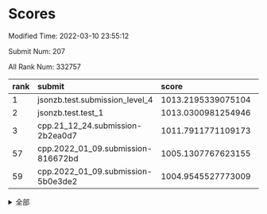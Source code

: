 # Scores

Modified Time: 2022-03-10 23:55:12

Submit Num: 207

All Rank Num: 332757

| rank |               submit               |       score        |       sigma        | pk_num |
| :--- | :--------------------------------- | :----------------- | :----------------- | :----- |
| 1    | jsonzb.test.submission_level_4     | 1013.2195339075104 | 0.8046783147650478 | 6434   |
| 2    | jsonzb.test.test_1                 | 1013.0300981254946 | 0.798909410966431  | 6428   |
| 3    | cpp.21_12_24.submission-2b2ea0d7   | 1011.7911771109173 | 0.7977218355308874 | 6433   |
| 57   | cpp.2022_01_09.submission-816672bd | 1005.1307767623155 | 0.7226339548216347 | 6430   |
| 59   | cpp.2022_01_09.submission-5b0e3de2 | 1004.9545527773009 | 0.7216736553509135 | 6431   |


<details>
<summary>全部</summary>

| rank |                 submit                 |       score        |       sigma        | pk_num |
| :--- | :------------------------------------- | :----------------- | :----------------- | :----- |
| 1    | jsonzb.test.submission_level_4         | 1013.2195339075104 | 0.8046783147650478 | 6434   |
| 2    | jsonzb.test.test_1                     | 1013.0300981254946 | 0.798909410966431  | 6428   |
| 3    | cpp.21_12_24.submission-2b2ea0d7       | 1011.7911771109173 | 0.7977218355308874 | 6433   |
| 4    | gobigger.level_3.submission_level_3_46 | 1011.3337443845255 | 0.7720491647855021 | 6432   |
| 5    | gobigger.level_3.submission_level_3_41 | 1011.2179481689244 | 0.7616986830658338 | 6431   |
| 6    | gobigger.level_3.submission_level_3_11 | 1011.0537334990879 | 0.7714823447809326 | 6433   |
| 7    | gobigger.level_3.submission_level_3_30 | 1010.8929946549342 | 0.7614416077157712 | 6432   |
| 8    | gobigger.level_3.submission_level_3_17 | 1010.8639692869672 | 0.7836484644972002 | 6429   |
| 9    | gobigger.level_3.submission_level_3_45 | 1010.8293357996919 | 0.7786975101899998 | 6426   |
| 10   | gobigger.level_3.submission_level_3_6  | 1010.7097361844368 | 0.7636854925900315 | 6432   |
| 11   | gobigger.level_3.submission_level_3_14 | 1010.6944325062724 | 0.7535917081685508 | 6433   |
| 12   | gobigger.level_3.submission_level_3_1  | 1010.6743888405922 | 0.7791481743406973 | 6430   |
| 13   | gobigger.level_3.submission_level_3_43 | 1010.6241363337663 | 0.7689857368258792 | 6434   |
| 14   | gobigger.level_3.submission_level_3_42 | 1010.5851215208752 | 0.7691376123465783 | 6429   |
| 15   | gobigger.level_3.submission_level_3_23 | 1010.480746342408  | 0.7657512639333782 | 6435   |
| 16   | gobigger.level_3.submission_level_3_22 | 1010.4090950863834 | 0.7614384141038077 | 6430   |
| 17   | gobigger.level_3.submission_level_3_19 | 1010.377873889541  | 0.7424517094848814 | 6430   |
| 18   | gobigger.level_3.submission_level_3_24 | 1010.3708536308527 | 0.7574344142460258 | 6429   |
| 19   | gobigger.level_3.submission_level_3_36 | 1010.3277985835599 | 0.775567764321326  | 6428   |
| 20   | gobigger.level_3.submission_level_3_13 | 1010.3148280681072 | 0.7634970700199433 | 6432   |
| 21   | gobigger.level_3.submission_level_3_0  | 1010.2863859375525 | 0.7671534478955914 | 6427   |
| 22   | gobigger.level_3.submission_level_3_39 | 1010.2297194407162 | 0.765658276065297  | 6432   |
| 23   | gobigger.level_3.submission_level_3_16 | 1010.2246231535509 | 0.7437899454075879 | 6430   |
| 24   | gobigger.level_3.submission_level_3_38 | 1010.2154269838892 | 0.7695126865040129 | 6433   |
| 25   | gobigger.level_3.submission_level_3_48 | 1010.1951195060258 | 0.7683437489671986 | 6429   |
| 26   | gobigger.level_3.submission_level_3_12 | 1010.1378686731354 | 0.746244133226654  | 6434   |
| 27   | gobigger.level_3.submission_level_3_44 | 1010.127749358558  | 0.740276143100726  | 6425   |
| 28   | gobigger.level_3.submission_level_3_49 | 1010.0785280626402 | 0.7599208410212103 | 6429   |
| 29   | gobigger.level_3.submission_level_3_26 | 1010.0341063776168 | 0.7680527504173882 | 6426   |
| 30   | gobigger.level_3.submission_level_3_8  | 1009.8681795918429 | 0.7400336013622505 | 6429   |
| 31   | gobigger.level_3.submission_level_3_25 | 1009.8110810204518 | 0.7778690222864666 | 6426   |
| 32   | gobigger.level_3.submission_level_3_40 | 1009.8073939896045 | 0.7653811050769525 | 6424   |
| 33   | gobigger.level_3.submission_level_3_35 | 1009.7762475183988 | 0.7341733769618686 | 6430   |
| 34   | gobigger.level_3.submission_level_3_7  | 1009.7480216085329 | 0.7434178524215775 | 6428   |
| 35   | gobigger.level_3.submission_level_3_31 | 1009.7018862651746 | 0.7445975629310723 | 6434   |
| 36   | gobigger.level_3.submission_level_3_4  | 1009.684917495284  | 0.7549160609907547 | 6428   |
| 37   | gobigger.level_3.submission_level_3_33 | 1009.6594912590592 | 0.7447723985824731 | 6433   |
| 38   | gobigger.level_3.submission_level_3_32 | 1009.6077086035389 | 0.7441915492793868 | 6425   |
| 39   | gobigger.level_3.submission_level_3_28 | 1009.5601610528915 | 0.7616385074448851 | 6429   |
| 40   | gobigger.level_3.submission_level_3_20 | 1009.5373169522655 | 0.7523402019250145 | 6432   |
| 41   | gobigger.level_3.submission_level_3_3  | 1009.5065103256696 | 0.7423731569182749 | 6431   |
| 42   | gobigger.level_3.submission_level_3_18 | 1009.5040710044531 | 0.7580106909483728 | 6430   |
| 43   | gobigger.level_3.submission_level_3_29 | 1009.4266447883946 | 0.7597909949139752 | 6431   |
| 44   | gobigger.level_3.submission_level_3_37 | 1009.4240315192322 | 0.7755737265772474 | 6430   |
| 45   | gobigger.level_3.submission_level_3_5  | 1009.3948787292704 | 0.7748159648496195 | 6424   |
| 46   | gobigger.level_3.submission_level_3_10 | 1009.2114034870413 | 0.7469554714603782 | 6432   |
| 47   | gobigger.level_3.submission_level_3_21 | 1009.2005560564594 | 0.7664657176395981 | 6427   |
| 48   | gobigger.level_3.submission_level_3_27 | 1009.0688156033517 | 0.7522506945352198 | 6429   |
| 49   | gobigger.level_3.submission_level_3_34 | 1009.0152557047497 | 0.7620035352130341 | 6425   |
| 50   | gobigger.level_3.submission_level_3_9  | 1008.8008355221972 | 0.7376322158029304 | 6429   |
| 51   | gobigger.level_3.submission_level_3_2  | 1008.7165777264325 | 0.741344993993906  | 6431   |
| 52   | gobigger.level_3.submission_level_3_15 | 1008.6589333882467 | 0.746457651781419  | 6430   |
| 53   | gobigger.level_3.submission_level_3_47 | 1008.5710813658764 | 0.7439669183205632 | 6434   |
| 54   | gobigger.level_1.submission_level_1_19 | 1005.5676103531208 | 0.7249213590337192 | 6435   |
| 55   | gobigger.level_1.submission_level_1_2  | 1005.1612832256734 | 0.737126741624547  | 6437   |
| 56   | gobigger.level_1.submission_level_1_17 | 1005.1564891389413 | 0.7198186004871413 | 6429   |
| 57   | cpp.2022_01_09.submission-816672bd     | 1005.1307767623155 | 0.7226339548216347 | 6430   |
| 58   | gobigger.level_1.submission_level_1_11 | 1005.0749344282364 | 0.7204278760503845 | 6427   |
| 59   | cpp.2022_01_09.submission-5b0e3de2     | 1004.9545527773009 | 0.7216736553509135 | 6431   |
| 60   | gobigger.level_1.submission_level_1_29 | 1004.8746250068571 | 0.7159242016712538 | 6433   |
| 61   | gobigger.level_1.submission_level_1_32 | 1004.4958544862534 | 0.7281245064397406 | 6430   |
| 62   | gobigger.level_1.submission_level_1_39 | 1004.4808179378332 | 0.7220303341493524 | 6429   |
| 63   | gobigger.level_1.submission_level_1_26 | 1004.4569850856146 | 0.718521957863598  | 6428   |
| 64   | gobigger.level_1.submission_level_1_46 | 1004.2917152854731 | 0.7316003775206332 | 6428   |
| 65   | gobigger.level_1.submission_level_1_31 | 1004.0599892124034 | 0.7235548125958831 | 6434   |
| 66   | gobigger.level_1.submission_level_1_7  | 1004.010845210995  | 0.7180843235237827 | 6428   |
| 67   | gobigger.level_1.submission_level_1_34 | 1003.996166083029  | 0.7106949890761628 | 6432   |
| 68   | gobigger.level_1.submission_level_1_6  | 1003.9877359132724 | 0.7139697286507768 | 6433   |
| 69   | gobigger.level_1.submission_level_1_44 | 1003.9054067301257 | 0.7221775086857055 | 6425   |
| 70   | gobigger.level_1.submission_level_1_25 | 1003.8663114280621 | 0.7173345589154078 | 6430   |
| 71   | gobigger.level_1.submission_level_1_15 | 1003.8442420140335 | 0.7275186834153732 | 6431   |
| 72   | gobigger.level_1.submission_level_1_30 | 1003.8105241044432 | 0.7167919100125506 | 6433   |
| 73   | gobigger.level_1.submission_level_1_18 | 1003.7902788509529 | 0.7252370908017699 | 6431   |
| 74   | gobigger.level_1.submission_level_1_16 | 1003.7542226487864 | 0.7222199953689107 | 6431   |
| 75   | gobigger.level_1.submission_level_1_43 | 1003.7299338068237 | 0.7168662396424755 | 6429   |
| 76   | gobigger.level_1.submission_level_1_9  | 1003.6461413759903 | 0.7141066882757852 | 6428   |
| 77   | gobigger.level_1.submission_level_1_49 | 1003.4607495183716 | 0.710125037905347  | 6433   |
| 78   | gobigger.level_1.submission_level_1_42 | 1003.4071609866269 | 0.7167234104343775 | 6430   |
| 79   | gobigger.level_1.submission_level_1_12 | 1003.4047404557305 | 0.718182695939658  | 6432   |
| 80   | gobigger.level_1.submission_level_1_13 | 1003.3809852125452 | 0.7202328066634195 | 6427   |
| 81   | gobigger.level_1.submission_level_1_35 | 1003.371202178343  | 0.7260462451327071 | 6433   |
| 82   | gobigger.level_1.submission_level_1_37 | 1003.3672434801807 | 0.7210762481370548 | 6432   |
| 83   | gobigger.level_1.submission_level_1_8  | 1003.3482186157627 | 0.7256256399877813 | 6430   |
| 84   | gobigger.level_1.submission_level_1_3  | 1003.3473259817501 | 0.7132029649557101 | 6431   |
| 85   | gobigger.level_1.submission_level_1_45 | 1003.3082002504326 | 0.7139407142732697 | 6426   |
| 86   | gobigger.level_1.submission_level_1_1  | 1003.2032206626333 | 0.7198150331959808 | 6433   |
| 87   | gobigger.level_1.submission_level_1_27 | 1003.1918951056812 | 0.7112412237813694 | 6427   |
| 88   | gobigger.level_1.submission_level_1_40 | 1003.1182485243054 | 0.7099145336534448 | 6429   |
| 89   | gobigger.level_1.submission_level_1_5  | 1003.1083955545697 | 0.7197790873573628 | 6432   |
| 90   | gobigger.level_1.submission_level_1_33 | 1003.0878053606383 | 0.7174433173405503 | 6428   |
| 91   | gobigger.level_1.submission_level_1_20 | 1003.0504176673915 | 0.7229137698351042 | 6424   |
| 92   | gobigger.level_1.submission_level_1_48 | 1002.9725548923217 | 0.7114797750601424 | 6428   |
| 93   | gobigger.level_1.submission_level_1_4  | 1002.9570784839209 | 0.7128677657171162 | 6434   |
| 94   | gobigger.level_1.submission_level_1_14 | 1002.9347687476679 | 0.7174372727339352 | 6432   |
| 95   | gobigger.level_1.submission_level_1_22 | 1002.9297153526581 | 0.7277380668008772 | 6425   |
| 96   | gobigger.level_1.submission_level_1_38 | 1002.7349633601543 | 0.7207276418413535 | 6432   |
| 97   | gobigger.level_1.submission_level_1_21 | 1002.7344892282987 | 0.713804852113427  | 6434   |
| 98   | gobigger.level_1.submission_level_1_0  | 1002.4896325117757 | 0.7156416968354129 | 6430   |
| 99   | gobigger.level_1.submission_level_1_36 | 1002.4848037785155 | 0.7216293026900439 | 6431   |
| 100  | gobigger.level_1.submission_level_1_24 | 1002.4807121731267 | 0.7171732448944216 | 6432   |
| 101  | gobigger.level_1.submission_level_1_41 | 1002.4266214419287 | 0.7111738574118763 | 6427   |
| 102  | gobigger.level_1.submission_level_1_23 | 1002.2977742834138 | 0.7180546705087009 | 6429   |
| 103  | gobigger.level_1.submission_level_1_47 | 1002.210963146177  | 0.7226883748809297 | 6430   |
| 104  | gobigger.level_1.submission_level_1_10 | 1002.1821052308662 | 0.7114356089652334 | 6428   |
| 105  | gobigger.level_1.submission_level_1_28 | 1002.1604446340175 | 0.7076879553791544 | 6432   |
| 106  | gobigger.random.submission_random_31   | 997.3578880011925  | 0.7014389611595238 | 6431   |
| 107  | gobigger.random.submission_random_49   | 997.1648439397987  | 0.7038043094424639 | 6434   |
| 108  | gobigger.random.submission_random_25   | 997.1325487528464  | 0.7144838956315723 | 6424   |
| 109  | gobigger.random.submission_random_46   | 996.9984104220945  | 0.6989368445363253 | 6435   |
| 110  | gobigger.random.submission_random_33   | 996.89551280136    | 0.7248215168512452 | 6431   |
| 111  | gobigger.random.submission_random_43   | 996.8661406222475  | 0.6988110973971069 | 6425   |
| 112  | gobigger.random.submission_random_23   | 996.8633225186983  | 0.7075142951386636 | 6431   |
| 113  | gobigger.random.submission_random_15   | 996.8007469906096  | 0.7016105693872434 | 6429   |
| 114  | gobigger.random.submission_random_11   | 996.5919318312776  | 0.7267593892209111 | 6432   |
| 115  | gobigger.random.submission_random_42   | 996.5023196282685  | 0.7085023951381597 | 6433   |
| 116  | gobigger.random.submission_random_26   | 996.472915176097   | 0.7278574029436445 | 6431   |
| 117  | gobigger.random.submission_random_19   | 996.333319935657   | 0.7021296364444631 | 6430   |
| 118  | gobigger.random.submission_random_9    | 996.3207122467838  | 0.7012701625977878 | 6431   |
| 119  | gobigger.random.submission_random_30   | 996.2893966392826  | 0.7330483876575423 | 6431   |
| 120  | gobigger.random.submission_random_0    | 996.2843032635117  | 0.7050378304691054 | 6432   |
| 121  | gobigger.random.submission_random_4    | 996.2524954197913  | 0.6956421614881346 | 6424   |
| 122  | gobigger.random.submission_random_5    | 996.2342792446276  | 0.7088099707259338 | 6424   |
| 123  | gobigger.random.submission_random_24   | 996.175023107812   | 0.7190706796865413 | 6429   |
| 124  | gobigger.random.submission_random_1    | 996.1527278659826  | 0.7111106411900675 | 6427   |
| 125  | gobigger.random.submission_random_48   | 996.1395370392917  | 0.7115512315423302 | 6429   |
| 126  | gobigger.random.submission_random_45   | 996.0543567156323  | 0.7009580166023014 | 6429   |
| 127  | gobigger.random.submission_random_47   | 996.0538146096179  | 0.7161495284348662 | 6430   |
| 128  | gobigger.random.submission_random_6    | 996.021326581131   | 0.7092193577585724 | 6431   |
| 129  | gobigger.random.submission_random_13   | 995.9965864579827  | 0.7133549485875007 | 6431   |
| 130  | gobigger.random.submission_random_29   | 995.9800990182222  | 0.7079564216628425 | 6430   |
| 131  | gobigger.random.submission_random_2    | 995.9254779528617  | 0.7189479866294586 | 6430   |
| 132  | gobigger.random.submission_random_34   | 995.8827268236461  | 0.7160691892381924 | 6431   |
| 133  | gobigger.random.submission_random_41   | 995.8597245258802  | 0.7042900346273315 | 6428   |
| 134  | gobigger.random.submission_random_8    | 995.8046724448487  | 0.7083627737590118 | 6425   |
| 135  | gobigger.random.submission_random_14   | 995.7892120784408  | 0.7130556796560953 | 6429   |
| 136  | gobigger.random.submission_random_35   | 995.7612865205249  | 0.7106157171761899 | 6434   |
| 137  | gobigger.random.submission_random_12   | 995.7604993598018  | 0.7230396033762003 | 6432   |
| 138  | gobigger.random.submission_random_22   | 995.7002693214731  | 0.7091452181363114 | 6430   |
| 139  | gobigger.random.submission_random_27   | 995.6979009674966  | 0.7171223097167821 | 6435   |
| 140  | gobigger.random.submission_random_16   | 995.6448761627887  | 0.7157425467586832 | 6430   |
| 141  | gobigger.random.submission_random_40   | 995.5737240231152  | 0.7135709678630535 | 6433   |
| 142  | gobigger.random.submission_random_7    | 995.5416236301354  | 0.720894892617516  | 6431   |
| 143  | gobigger.random.submission_random_44   | 995.5331662678477  | 0.7191752033846726 | 6431   |
| 144  | gobigger.random.submission_random_32   | 995.5194894240179  | 0.712520915219053  | 6425   |
| 145  | gobigger.random.submission_random_28   | 995.4666846517949  | 0.7162078416893989 | 6432   |
| 146  | gobigger.random.submission_random_10   | 995.3975481363235  | 0.7336020406489174 | 6433   |
| 147  | gobigger.random.submission_random_37   | 995.395895613312   | 0.7059980050073513 | 6430   |
| 148  | gobigger.random.submission_random_17   | 995.3643357971006  | 0.7272659911461502 | 6427   |
| 149  | gobigger.random.submission_random_36   | 995.2955371949045  | 0.7104230328310063 | 6433   |
| 150  | gobigger.random.submission_random_20   | 995.2560286764283  | 0.717203446868386  | 6430   |
| 151  | gobigger.random.submission_random_18   | 995.2104925268839  | 0.7182033749046569 | 6432   |
| 152  | gobigger.random.submission_random_21   | 995.0731674984979  | 0.7129551711411571 | 6431   |
| 153  | gobigger.random.submission_random_39   | 995.0387604986131  | 0.7202345720569837 | 6433   |
| 154  | gobigger.random.submission_random_3    | 994.869253789081   | 0.7023045944879251 | 6435   |
| 155  | gobigger.random.submission_random_38   | 994.6194790741223  | 0.7160141619731488 | 6431   |
| 156  | gobigger.level_2.submission_level_2_9  | 993.5900727089951  | 0.737801040130172  | 6437   |
| 157  | gobigger.level_2.submission_level_2_30 | 993.2990028229981  | 0.7440961257533758 | 6427   |
| 158  | gobigger.level_2.submission_level_2_48 | 993.2794560102438  | 0.7399797952230733 | 6429   |
| 159  | gobigger.level_2.submission_level_2_12 | 993.2390953684478  | 0.7437814275820254 | 6429   |
| 160  | gobigger.level_2.submission_level_2_28 | 993.0351092975288  | 0.7409863623793141 | 6427   |
| 161  | gobigger.level_2.submission_level_2_20 | 993.0079526929569  | 0.7571614189200693 | 6425   |
| 162  | gobigger.level_2.submission_level_2_3  | 992.9352949701199  | 0.7450700219654655 | 6426   |
| 163  | gobigger.level_2.submission_level_2_18 | 992.929087218691   | 0.7368532150180861 | 6431   |
| 164  | gobigger.level_2.submission_level_2_5  | 992.8586315215018  | 0.7474303588732867 | 6421   |
| 165  | gobigger.level_2.submission_level_2_40 | 992.7960384131264  | 0.7419340793958227 | 6429   |
| 166  | gobigger.level_2.submission_level_2_19 | 992.7238140023999  | 0.7428619308458547 | 6431   |
| 167  | gobigger.level_2.submission_level_2_35 | 992.6282046027663  | 0.7649720542208174 | 6435   |
| 168  | gobigger.level_2.submission_level_2_36 | 992.5724018503204  | 0.7524106251499684 | 6433   |
| 169  | gobigger.level_2.submission_level_2_10 | 992.5375574088765  | 0.7378627101960209 | 6431   |
| 170  | gobigger.level_2.submission_level_2_41 | 992.4136916907206  | 0.7450463259991859 | 6428   |
| 171  | gobigger.level_2.submission_level_2_15 | 992.4065932856353  | 0.7482543355086647 | 6431   |
| 172  | gobigger.level_2.submission_level_2_39 | 992.2069230036009  | 0.7605618698505248 | 6430   |
| 173  | gobigger.level_2.submission_level_2_8  | 992.1899963331501  | 0.7306986366246364 | 6432   |
| 174  | gobigger.level_2.submission_level_2_47 | 992.1495631533953  | 0.7562118060599237 | 6428   |
| 175  | gobigger.level_2.submission_level_2_33 | 992.139861160736   | 0.7437985334519521 | 6431   |
| 176  | gobigger.level_2.submission_level_2_43 | 992.1163444337308  | 0.7461632188823661 | 6424   |
| 177  | gobigger.level_2.submission_level_2_45 | 992.1020216898123  | 0.7668787791287482 | 6437   |
| 178  | gobigger.level_2.submission_level_2_31 | 992.0857453313231  | 0.7408424054561865 | 6430   |
| 179  | gobigger.level_2.submission_level_2_13 | 991.9635751085661  | 0.7430229986079007 | 6428   |
| 180  | gobigger.level_2.submission_level_2_38 | 991.9177239760802  | 0.7798117675874522 | 6428   |
| 181  | gobigger.level_2.submission_level_2_23 | 991.8991394970238  | 0.7636567716106581 | 6432   |
| 182  | gobigger.level_2.submission_level_2_42 | 991.8092203706994  | 0.7465028589387128 | 6425   |
| 183  | gobigger.level_2.submission_level_2_11 | 991.7149599520619  | 0.7398565811393296 | 6425   |
| 184  | gobigger.level_2.submission_level_2_7  | 991.6984390900029  | 0.739810166899434  | 6432   |
| 185  | gobigger.level_2.submission_level_2_21 | 991.6387080919842  | 0.7669534297401982 | 6427   |
| 186  | gobigger.level_2.submission_level_2_49 | 991.5223904777413  | 0.7484868945961147 | 6430   |
| 187  | gobigger.level_2.submission_level_2_26 | 991.4401128491912  | 0.7523064420798813 | 6430   |
| 188  | gobigger.level_2.submission_level_2_1  | 991.4230766892709  | 0.7575508988783649 | 6425   |
| 189  | gobigger.level_2.submission_level_2_2  | 991.4162612399087  | 0.7455709938366674 | 6431   |
| 190  | gobigger.level_2.submission_level_2_0  | 991.4127437869956  | 0.7744072941209108 | 6426   |
| 191  | gobigger.level_2.submission_level_2_4  | 991.395665293576   | 0.7531353977901661 | 6430   |
| 192  | gobigger.level_2.submission_level_2_27 | 991.3747425937285  | 0.7508473310343545 | 6433   |
| 193  | gobigger.level_2.submission_level_2_34 | 991.3332143375613  | 0.7505283625961469 | 6433   |
| 194  | gobigger.level_2.submission_level_2_24 | 991.2600871303924  | 0.7455042331593387 | 6433   |
| 195  | gobigger.level_2.submission_level_2_32 | 991.2261928050075  | 0.7540954903150969 | 6433   |
| 196  | gobigger.level_2.submission_level_2_17 | 991.2194959459493  | 0.7586599280346475 | 6433   |
| 197  | gobigger.level_2.submission_level_2_6  | 991.1748426936067  | 0.7530328587082212 | 6433   |
| 198  | gobigger.level_2.submission_level_2_46 | 991.0926302955212  | 0.7458373513423642 | 6427   |
| 199  | gobigger.level_2.submission_level_2_16 | 991.058707695248   | 0.7502476592677917 | 6432   |
| 200  | gobigger.level_2.submission_level_2_25 | 990.9339403246361  | 0.7622921708488951 | 6427   |
| 201  | gobigger.level_2.submission_level_2_14 | 990.8115720237803  | 0.7536736138147926 | 6434   |
| 202  | gobigger.level_2.submission_level_2_22 | 990.7176762792878  | 0.7439569492449577 | 6431   |
| 203  | gobigger.level_2.submission_level_2_37 | 990.4804412370894  | 0.7639032393577542 | 6437   |
| 204  | gobigger.level_2.submission_level_2_44 | 990.4038423164961  | 0.7518240024793533 | 6433   |
| 205  | gobigger.level_2.submission_level_2_29 | 989.5016514272504  | 0.7749983320928466 | 6426   |
| 206  | gobigger.none.submission_none_0        | 977.1508786230645  | 1.2960310963952117 | 6430   |
| 207  | gobigger.none.submission_none_1        | 976.115104405828   | 1.3824133809586454 | 6431   |

</details>